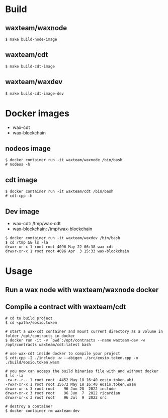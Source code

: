 # Build
## waxteam/waxnode
```
$ make build-node-image
```
## waxteam/cdt
```
$ make build-cdt-image
```

## waxteam/waxdev
```
$ make build-cdt-image-dev
```

# Docker images
- wax-cdt
- wax-blockchain

## nodeos image
```
$ docker container run -it waxteam/waxnode /bin/bash
# nodeos -h
```

## cdt image
```
$ docker container run -it waxteam/cdt /bin/bash
# cdt-cpp -h
```

## Dev image
- wax-cdt: /tmp/wax-cdt
- wax-blockchain: /tmp/wax-blockchain
```
$ docker container run -it waxteam/waxdev /bin/bash
$ cd /tmp && ls -la
drwxr-xr-x 1 root root 4096 May 22 06:38 wax-cdt
drwxr-xr-x 1 root root 4096 Apr  3 15:33 wax-blockchain
```

# Usage
## Run a wax node with waxteam/waxnode docker

## Compile a contract with waxteam/cdt
```
# cd to build project
$ cd <path>/eosio.token

# start a wax-cdt container and mount current directory as a volume in folder /opt/contracts in docker
$ docker run -it -v `pwd`:/opt/contracts --name waxteam-dev -w /opt/contracts waxteam/cdt:latest bash

# use wax-cdt inside docker to compile your project
$ cdt-cpp -I ./include -w --abigen ./src/eosio.token.cpp -o ./build/eosio.token.wasm

# you now can access the build binaries file with and without docker
$ ls -la
-rw-r--r-- 1 root root  4452 May 18 16:40 eosio.token.abi
-rwxr-xr-x 1 root root 15672 May 18 16:40 eosio.token.wasm
drwxr-xr-x 3 root root    96 Jun 28  2022 include
drwxr-xr-x 3 root root    96 Jun  7  2022 ricardian
drwxr-xr-x 3 root root    96 Jul  9  2022 src

# destroy a container
$ docker container rm waxteam-dev
```